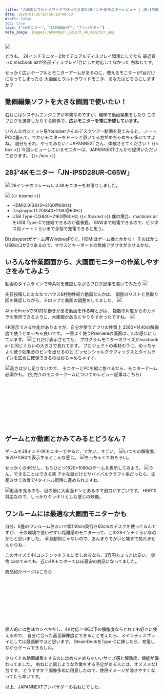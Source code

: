 ```yaml
---
title: "大画面とウルトラワイドで迷ってる僕の28インチ4Kモニターレビュー | JN-IPSD28UR-C65W"
date: 2024-01-26T10:56:19+09:00
draft: false
toc: true
tags: ["4Kモニター", "JAPANNEXT", "アンバサダー"]
meta_image: images/JAPANNEXT_28inch_4k_monitor.png
---
```

![](https://pbs.twimg.com/media/GEwGbPPbAAAL08m?format=jpg&name=4096x4096)

どうも、
24インチモニター2台でデュアルディスプレイ環境にしてたら
最近買ったmacbook airが外部ディスプレイ1台にしか対応してなかった
右ねじです。

せっかく広いテーブルとモニターアームがあるのに、使えるモニターが1台だけになってしまったら
大画面とウルトラワイドモニタ、あなたはどちらにしますか？

<!--more-->

## 動画編集ソフトを大きな画面で使いたい！
右ねじはシステムエンジニアが本業なのですが、趣味で動画編集をしたり
このブログを運営したりする関係で、**広いモニターを常に所望しています。**

いろんなガジェット系Youtuberさんのデスクツアー動画を見てみると、
ノートPCは畳んで、でかいモニターをドーンと置いてる方がめちゃめちゃ多いですよね。
自分もそれ、やってみたい！JAPANNEXTさん、体験させてください！
{{< box >}}
今回レビューしているモニターは、JAPANNEXTさんから提供いただいております。
{{< /box >}}

## 28㌅4Kモニター「JN-IPSD28UR-C65W」
![](https://pbs.twimg.com/media/GEiH18JaIAAeU0L?format=jpg&name=large)
28インチのフレームレス4Kモニターをお借りしました。

![](https://pbs.twimg.com/media/GEiF3_xbgAEjV-0?format=jpg&name=large)
{{< boxmd >}}
- HDMI2.0(3840*2160@60Hz)
- Displayport1.2(3840*2160@60Hz)
- USB Type-C(3840*2160@60Hz)
{{< /boxmd >}}
僕の場合、macbook airをUSB Type-Cで接続できるのが最重要。
65Wまで給電できるので、ビジネス用ノートくらいまで余裕で充電できると思う。

Displayportがゲーム用WindowsPCで、HDMIはゲーム機とかかな！
そのほかにUSBの口が2つあるので、マウスとキーボードの無線アダプタがさせるかな。

## いろんな作業画面から、大画面モニターの作業しやすさをみてみよう

動画のタイムラインで時系列を確認しながらブログ記事を書いてみたり
![](https://pbs.twimg.com/media/GEiFPVFbQAAYI2z?format=jpg&name=large)

先日投稿したまななつハウス&村物件紹介動画なんかは、
部屋のリストと見取り図を確認しながら、テロップと動画の調整をしてました。
![](https://pbs.twimg.com/media/GExGcrkawAAIHTT?format=jpg&name=large)

AfterEffectsで3D的な動きがある動画を作る時とかは、
複数の角度からのカメラを表示できるように、大画面があるとやりやすかったですね。
![](https://pbs.twimg.com/media/GEiGWV0bkAAsdzh?format=jpg&name=large)

4K表示できる性能がありますが、自分が使うアプリの性質上
2560*1440の解像度で使うとめっちゃ良いです。
一番よく使うPremiereの画面はこんな感じにしています。
![](https://pbs.twimg.com/media/GExJ8FUbsAA2UPn?format=jpg&name=large)これだけ表示させても、
プログラムモニターのサイズがmacbook airと同じくらいの大きさで見れてます。
プロジェクトの素材の下に、めっちゃよく使う効果音のビンを出せるのと
エッセンシャルグラフィックスとタイムラインを広めに確保できるのはめちゃめちゃイイ。

![](https://pbs.twimg.com/media/GEiGlfda0AABnBp?format=jpg&name=large)高さは少し足りないので、
モニターとPCを縦に並べるなら、モニターアーム必須かも。
(別売りのモニターアームについてのレビュー記事はこちら)
<div class="iframely-embed"><div class="iframely-responsive" style="height: 140px; padding-bottom: 0;"><a href="https://www.rightscrew.com/ja/posts/2024-01-25-japannext-ambassador/" data-iframely-url="//iframely.net/2uJUinX?card=small"></a></div></div><script async src="//iframely.net/embed.js"></script>

## ゲームとか動画とかみてみるとどうなん？
ゲームを28インチ4Kモニターでやると、でかい。すごい。
![](https://pbs.twimg.com/media/GEiFXtha0AERA9m?format=jpg&name=large)いつもの解像度、1920*1080で表示するとこんな感じ。
![](https://pbs.twimg.com/media/GEiFaDsb0AE8sM_?format=jpg&name=large)ちっちゃくておもろい。

せっかくの4Kだし、もうひとつ1920*1080のゲームを表示してみよう。
![](https://pbs.twimg.com/media/GEiFeEWbIAA5m8Z?format=jpg&name=large)うん、できることはできる笑
アホな話だけどサバイバルクラフト系だったら、生産させて放置で4タイトル同時に進められますね。

![](https://pbs.twimg.com/media/GEiGOLlbIAApFl-?format=jpg&name=large)動画を見るのも、目の前に大画面ドンとあるので迫力がすごいです。
HDR10対応なので、しっかりクッキリとした感じの映像。

## ワンルームには最適な大画面モニターかも

自分、6畳のワンルーム住まいで幅140cm奥行き60cmのデスクを使ってるんですが、
その環境で使いやすい距離感のモニターって、この28インチくらいなのかもと思いました。
草食動物じゃないので、あんまりでかいと端まで見れませんからね…

このサイズで4Kコンテンツをフルに楽しめるなら、3万円ちょっとは安い。
価格.comでみても、近い4Kモニターでほぼ最安の商品になってました。

商品紹介ページはこちら
<div class="iframely-embed"><div class="iframely-responsive" style="height: 140px; padding-bottom: 0;"><a href="https://jp.japannext.com/products/jn-ipsd28ur-c65w" data-iframely-url="//iframely.net/ZYp3K64"></a></div></div><script async src="//iframely.net/embed.js"></script>

個人的には色味カンペキだし、4K対応＝4K以下の解像度ならどれでも好きに使えるので、
自分に合った画面解像度にできること考えたら、メインディスプレイとしては最適解ではと思います。
SteamDeckをType-Cに挿したら、充電しながらゲームできるしね。

少なくとも動画編集をするのにはめちゃめちゃいいサイズ感と解像度、機能が備わってました。
右ねじと同じような作業をする予定がある人には、オススメな1台です。
どうですか？画像多めに用意したので、使用イメージが湧きやすくなってたら幸いです。

以上、JAPANNEXTアンバサダーの右ねじでした。
